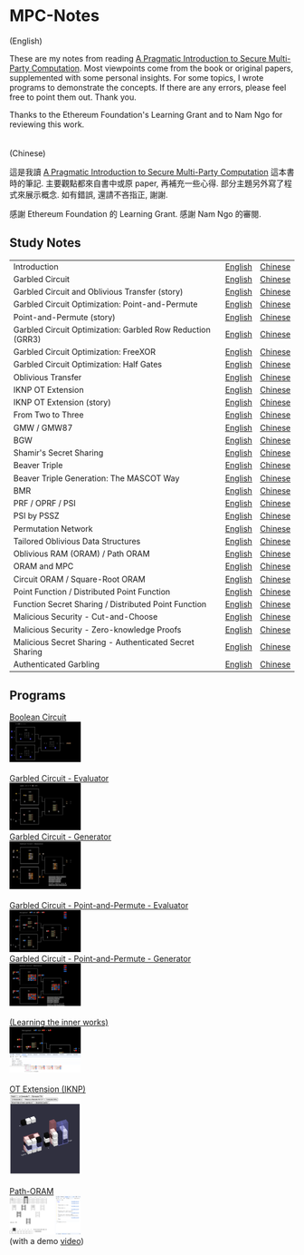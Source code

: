 # MPC-Notes

(English)

These are my notes from reading [A Pragmatic Introduction to Secure Multi-Party Computation](https://securecomputation.org/). Most viewpoints come from the book or original papers, supplemented with some personal insights. For some topics, I wrote programs to demonstrate the concepts. If there are any errors, please feel free to point them out. Thank you.

Thanks to the Ethereum Foundation's Learning Grant and to Nam Ngo for reviewing this work.
<br>
<br>
<br>
(Chinese)

這是我讀 [A Pragmatic Introduction to Secure Multi-Party Computation](https://securecomputation.org/) 這本書時的筆記. 主要觀點都來自書中或原 paper, 再補充一些心得. 部分主題另外寫了程式來展示概念. 如有錯誤, 還請不吝指正, 謝謝.

感謝 Ethereum Foundation 的 Learning Grant. 感謝 Nam Ngo 的審閱. 

## Study Notes

| | | |
|--|--|--|
| Introduction | [English](./MPC-Intro-en-US.md) | [Chinese](./MPC-Intro-zh-TW.md) |
| Garbled Circuit | [English](./Garbled-Circuit-en-US.md) | [Chinese](./Garbled-Circuit-zh-TW.md) |
| Garbled Circuit and Oblivious Transfer (story) | [English](./story-en-US.md) | [Chinese](./story-zh-TW.md) |
| Garbled Circuit Optimization: Point-and-Permute | [English](./Garbled-Circuit-Point-and-Permute-en-US.md) | [Chinese](./Garbled-Circuit-Point-and-Permute-zh-TW.md) |
| Point-and-Permute (story) | [English](./story-point-and-permute-en-US.md) | [Chinese](./story-point-and-permute-zh-TW.md) |
| Garbled Circuit Optimization: Garbled Row Reduction (GRR3) | [English](./Garbled-Circuit-Garbled-Row-Reduction-GRR3-en-US.md) | [Chinese](./Garbled-Circuit-Garbled-Row-Reduction-GRR3-zh-TW.md) |
| Garbled Circuit Optimization: FreeXOR | [English](./Garbled-Circuit-FreeXOR-en-US.md) | [Chinese](./Garbled-Circuit-FreeXOR-zh-TW.md) |
| Garbled Circuit Optimization: Half Gates | [English](./Garbled-Circuit-Half-Gates-en-US.md) | [Chinese](./Garbled-Circuit-Half-Gates-zh-TW.md) |
| Oblivious Transfer | [English](./Oblivious-Transfer-en-US.md) | [Chinese](./Oblivious-Transfer-zh-TW.md) |
| IKNP OT Extension | [English](./Oblivious-Transfer-IKNP-en-US.md) | [Chinese](./Oblivious-Transfer-IKNP-zh-TW.md) |
| IKNP OT Extension (story) | [English](./OT3D/story-OT-Extension-en-US.md) | [Chinese](./OT3D/story-OT-Extension-zh-TW.md) |
| From Two to Three | [English](./Two-to-Three-en-US.md) | [Chinese](./Two-to-Three-zh-TW.md) |
| GMW / GMW87 | [English](./GMW-en-US.md) | [Chinese](./GMW-zh-TW.md) |
| BGW | [English](./BGW-en-US.md) | [Chinese](./BGW-zh-TW.md) |
| Shamir's Secret Sharing | [English](./Shamir-Secret-Sharing-en-US.md) | [Chinese](./Shamir-Secret-Sharing-zh-TW.md) |
| Beaver Triple | [English](./Beaver-Triple-en-US.md) | [Chinese](./Beaver-Triple-zh-TW.md) |
| Beaver Triple Generation: The MASCOT Way | [English](./Beaver-Triple-Generation-MASCOT-en-US.md) | [Chinese](./Beaver-Triple-Generation-MASCOT-zh-TW.md) |
| BMR | [English](./BMR-en-US.md) | [Chinese](./BMR-zh-TW.md) |
| PRF / OPRF / PSI | [English](./PRF-OPRF-PSI-en-US.md) | [Chinese](./PRF-OPRF-PSI-zh-TW.md) |
| PSI by PSSZ | [English](./PSI-PSSZ-en-US.md) | [Chinese](./PSI-PSSZ-zh-TW.md) |
| Permutation Network | [English](./Permutation-Network-en-US.md) | [Chinese](./Permutation-Network-zh-TW.md) |
| Tailored Oblivious Data Structures | [English](./Tailored-Oblivious-Data-Structures-en-US.md) | [Chinese](./Tailored-Oblivious-Data-Structures-zh-TW.md) |
| Oblivious RAM (ORAM) / Path ORAM | [English](./ORAM-en-US.md) | [Chinese](./ORAM-zh-TW.md) |
| ORAM and MPC | [English](./ORAM-MPC-en-US.md) | [Chinese](./ORAM-MPC-zh-TW.md) |
| Circuit ORAM / Square-Root ORAM | [English](./Circuit-ORAM-Square-Root-ORAM-en-US.md) | [Chinese](./Circuit-ORAM-Square-Root-ORAM-zh-TW.md) |
| Point Function / Distributed Point Function | [English](./Point-Function-Distributed-Point-Function-en-US.md) | [Chinese](./Point-Function-Distributed-Point-Function-zh-TW.md) |
| Function Secret Sharing / Distributed Point Function | [English](./Function-Secret-Sharing-Distributed-Point-Function-en-US.md) | [Chinese](./Function-Secret-Sharing-Distributed-Point-Function-zh-TW.md) |
| Malicious Security - Cut-and-Choose | [English](./Malicious-Security-Cut-And-Choose-en-US.md) | [Chinese](./Malicious-Security-Cut-And-Choose-zh-TW.md) |
| Malicious Security - Zero-knowledge Proofs | [English](./Malicious-Security-Zero-Knowledge-Proofs-en-US.md) | [Chinese](./Malicious-Security-Zero-Knowledge-Proofs-zh-TW.md) |
| Malicious Secret Sharing - Authenticated Secret Sharing | [English](./Malicious-Security-Authenticated-Secret-Sharing-en-US.md) | [Chinese](./Malicious-Security-Authenticated-Secret-Sharing-zh-TW.md) |
| Authenticated Garbling | [English](./Malicious-Security-Authenticated-Garbling-en-US.md) | [Chinese](./Malicious-Security-Authenticated-Garbling-zh-TW.md) |

## Programs

<a href="https://lcamel.github.io/MPC-Notes/boolean-circuit.html">
Boolean Circuit<br>
<img src="images/boolean-circuit.png" alt="boolean-circuit.png" width="25%">
</a>
<br>
<br>


<a href="https://lcamel.github.io/MPC-Notes/garbled-circuit.html?startFrom=evaluator&w0=0&w3=1">
Garbled Circuit - Evaluator<br>
<img src="images/evaluator.png" alt="evaluator.png" width="25%">
</a>
<br>

<a href="https://lcamel.github.io/MPC-Notes/garbled-circuit.html">
Garbled Circuit - Generator<br>
<img src="images/generator.png" alt="generator.png" width="25%">
</a>
<br>
<br>


<a href="https://lcamel.github.io/MPC-Notes/garbled-circuit.html?startFrom=evaluator&w0=0&w3=1&pointAndPermute=1">
Garbled Circuit - Point-and-Permute - Evaluator<br>
<img src="images/point-and-permute-evaluator.png" alt="evaluator.png" width="25%">
</a>
<br>

<a href="https://lcamel.github.io/MPC-Notes/garbled-circuit.html?pointAndPermute=1">
Garbled Circuit - Point-and-Permute - Generator<br>
<img src="images/point-and-permute-generator.png" alt="generator.png" width="25%">
</a>
<br>
<br>


<a href="images/debug.png">
(Learning the inner works)<br>
<img src="images/debug.png" alt="debug.png" width="25%">
</a>
<br>
<br>

<a href="https://lcamel.github.io/MPC-Notes/OT3D/">
OT Extension (IKNP)<br>
<img src="images/OT-extension.png" alt="OT-extension.png" width="25%">
</a>
<br>
<br>

<a href="https://lcamel.github.io/MPC-Notes/Path-ORAM/Path-ORAM.html">
Path-ORAM<br>
<img src="images/Path-ORAM.png" alt="Path-ORAM.png" width="25%">
</a>
<br>
(with a demo <a href="https://www.youtube.com/watch?v=KEROGXZzX3I">video</a>)
<br>